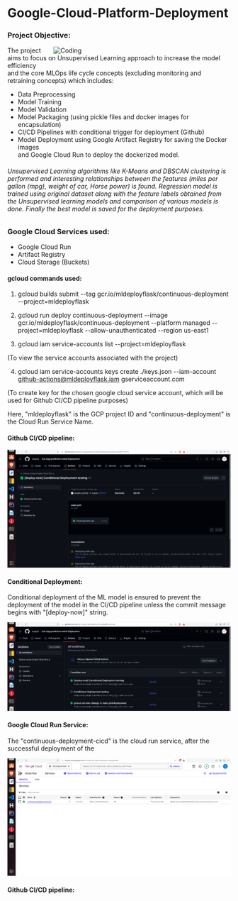 # Google-Cloud-Platform-Deployment

<h3> Project Objective:</h3>

<img align="right" alt="Coding" width="400" src="https://www.google.com/url?sa=i&url=https%3A%2F%2Fwww.datacamp.com%2Fblog%2Fmachine-learning-lifecycle-explained&psig=AOvVaw0_CWwlMY-HwDg8YLAmlqKr&ust=1720623282355000&source=images&cd=vfe&opi=89978449&ved=0CBEQjRxqFwoTCLCR8a2bmocDFQAAAAAdAAAAABAQ">

The project aims to focus on Unsupervised Learning approach to increase the model efficiency <br>
and the core MLOps life cycle concepts (excluding monitoring and retraining concepts) which includes: <br>

- Data Preprocessing<br>
- Model Training <br>
- Model Validation<br>
- Model Packaging (using pickle files and docker images for encapsulation) <br>
- CI/CD Pipelines with conditional trigger for deployment (Github)<br>
- Model Deployment using Google Artifact Registry for saving the Docker images <br>
  and Google Cloud Run to deploy the dockerized model.<br>

<h6> Unsupervised Learning algorithms like K-Means and DBSCAN clustering is performed and interesting relationships between the features (miles per gallon (mpg), weight of car, Horse power) is found. Regression model is trained using original dataset along with the feature labels obtained from the Unsupervised learning models and comparison of various models is done. Finally the best model is saved for the deployment purposes.</h6>

<h3> Google Cloud Services used:</h3>

- Google Cloud Run <br>
- Artifact Registry <br>
- Cloud Storage (Buckets) <br>

<h4> gcloud commands used: </h4>

1)  gcloud builds submit --tag gcr.io/mldeployflask/continuous-deployment --project=mldeployflask <br>

2)  gcloud run deploy continuous-deployment --image gcr.io/mldeployflask/continuous-deployment --platform managed --project=mldeployflask --allow-unauthenticated --region us-east1 <br>

3)  gcloud iam service-accounts list --project=mldeployflask  

(To view the service accounts associated with the project)

4)  gcloud iam service-accounts keys create ./keys.json --iam-account github-actions@mldeployflask.iam gserviceaccount.com

(To create key for the chosen google cloud service account, which will be used for Github CI/CD pipeline purposes)

Here, "mldeployflask" is the GCP project ID and "continuous-deployment" is the Cloud Run Service Name. 

<h4> Github CI/CD pipeline: </h4>

![Github CICD](https://github.com/surajsts/Car-mpg-prediction-model-Deployment/blob/05657204ec40cf088b73db41e2f9654cf2cbf1d9/Images/GithubCICD.png)

<h4> Conditional Deployment: </h4>

Conditional deployment of the ML model is ensured to prevent the deployment of the model in the CI/CD pipeline unless the commit message begins with "[deploy-now]" string.
 
![Cond deploy](https://github.com/surajsts/Car-mpg-prediction-model-Deployment/blob/8ac8ff0369fd51d0c2aa8f6e3c3ae563268aa3d1/Images/ConditionalDeployment.png)



<h4> Google Cloud Run Service: </h4>

The "continuous-deployment-cicd" is the cloud run service, after the successful deployment of the   

![Cloud Run](https://github.com/surajsts/Car-mpg-prediction-model-Deployment/blob/8ac8ff0369fd51d0c2aa8f6e3c3ae563268aa3d1/Images/CloudRunService.png)

<h4> Github CI/CD pipeline: </h4>

